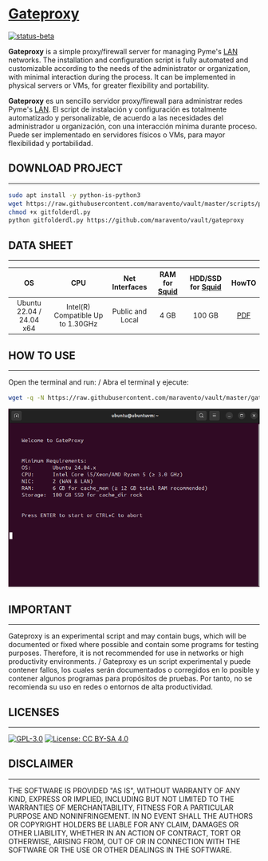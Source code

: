 # [Gateproxy](https://www.maravento.com)

[![status-beta](https://img.shields.io/badge/status-beta-magenta.svg)](https://github.com/maravento/vault)

**Gateproxy** is a simple proxy/firewall server for managing Pyme's [LAN](https://en.wikipedia.org/wiki/Local_area_network) networks. The installation and configuration script is fully automated and customizable according to the needs of the administrator or organization, with minimal interaction during the process. It can be implemented in physical servers or VMs, for greater flexibility and portability.

**Gateproxy** es un sencillo servidor proxy/firewall para administrar redes Pyme's [LAN](https://es.wikipedia.org/wiki/Red_de_%C3%A1rea_local). El script de instalación y configuración es totalmente automatizado y personalizable, de acuerdo a las necesidades del administrador u organización, con una interacción mínima durante proceso. Puede ser implementado en servidores físicos o VMs, para mayor flexibilidad y portabilidad.

## DOWNLOAD PROJECT

---

```bash
sudo apt install -y python-is-python3
wget https://raw.githubusercontent.com/maravento/vault/master/scripts/python/gitfolderdl.py
chmod +x gitfolderdl.py
python gitfolderdl.py https://github.com/maravento/vault/gateproxy
```

## DATA SHEET

---

|OS|CPU|Net Interfaces|RAM for [Squid](http://www.squid-cache.org/)|HDD/SSD for [Squid](http://www.squid-cache.org/)|HowTO|
| :---: | :---: | :---: | :---: | :---: | :---: |
|Ubuntu 22.04 / 24.04 x64|Intel(R) Compatible Up to 1.30GHz|Public and Local|4 GB|100 GB|[PDF](https://raw.githubusercontent.com/maravento/vault/master/gateproxy/howto/gateproxy.pdf)|

## HOW TO USE

---

Open the terminal and run: / Abra el terminal y ejecute:

```bash
wget -q -N https://raw.githubusercontent.com/maravento/vault/master/gateproxy/gateproxy.sh && sudo chmod +x gateproxy.sh && sudo ./gateproxy.sh
```

![Gateproxy](https://raw.githubusercontent.com/maravento/vault/master/gateproxy/img/gateproxy.png)

## IMPORTANT

---

Gateproxy is an experimental script and may contain bugs, which will be documented or fixed where possible and contain some programs for testing purposes. Therefore, it is not recommended for use in networks or high productivity environments. / Gateproxy es un script experimental y puede contener fallos, los cuales serán documentados o corregidos en lo posible y contener algunos programas para propósitos de pruebas. Por tanto, no se recomienda su uso en redes o entornos de alta productividad.

## LICENSES

---

[![GPL-3.0](https://img.shields.io/badge/License-GPLv3-blue.svg)](https://www.gnu.org/licenses/gpl.txt)
[![License: CC BY-SA 4.0](https://img.shields.io/badge/License-CC_BY--SA_4.0-lightgrey.svg)](https://creativecommons.org/licenses/by-sa/4.0/)

## DISCLAIMER

---

THE SOFTWARE IS PROVIDED "AS IS", WITHOUT WARRANTY OF ANY KIND, EXPRESS OR IMPLIED, INCLUDING BUT NOT LIMITED TO THE WARRANTIES OF MERCHANTABILITY, FITNESS FOR A PARTICULAR PURPOSE AND NONINFRINGEMENT. IN NO EVENT SHALL THE AUTHORS OR COPYRIGHT HOLDERS BE LIABLE FOR ANY CLAIM, DAMAGES OR OTHER LIABILITY, WHETHER IN AN ACTION OF CONTRACT, TORT OR OTHERWISE, ARISING FROM, OUT OF OR IN CONNECTION WITH THE SOFTWARE OR THE USE OR OTHER DEALINGS IN THE SOFTWARE.

